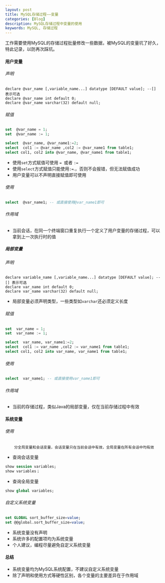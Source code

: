 ```yaml
---
layout: post
title: MySQL存储过程——变量
categories: [Blog]
description: MySQL存储过程中变量的使用
keywords: MySQL, 存储过程
---
```


工作需要使用MySQL的存储过程批量修改一些数据，被MySQL的变量坑了好久，特此记录，以防再次踩坑。

#### 用户变量

###### 声明

```plsql
declare @var_name [,variable_name...] datatype [DEFAULT value]; --[] 表示可选
declare @var_name int default 0; 
declare @var_name varchar(32) default null;
```

###### 赋值

```sql
set  @var_name = 1;
set  @var_name := 1;
```

```sql
select  @var_name, @var_name1:=2;
select  col1 := @var_name ,col2 := @var_name1 from table1;
select col1, col2 into @var_name, @var_name1 from table1;  
```

- 使用``set``方式赋值可使用 ``= ``或者 ``:=``
- 使用``select``方式赋值只能使用`` := ``.，否则不会报错，但无法赋值成功
- 用户变量可以不声明直接赋值即可使用

###### 使用

```sql
select  @var_name1; -- 或直接使用@var_name1即可
```

###### 作用域

- 当前会话，在同一个终端窗口重复执行一个定义了用户变量的存储过程，可以拿到上一次执行时的值

##### 局部变量

###### 声明

```plsql
declare variable_name [,variable_name...] datatype [DEFAULT value]; --[] 表示可选
declare var_name int default 0; 
declare var_name varchar(32) default null; 
```

- 局部变量必须声明类型，一些类型如``varchar``还必须定义长度

###### 赋值

```sql
set  var_name = 1;
set  var_name := 1;
```

```sql
select  var_name, var_name1:=2;
select  col1 := var_name ,col2 := var_name1 from table1;
select col1, col2 into var_name, var_name1 from table1;  
```

###### 使用

```sql
select  var_name1; -- 或直接使用var_name1即可
```

###### 作用域

- 当前的存储过程，类似Java的局部变量，仅在当前存储过程中有效

#### 系统变量

###### 使用

		分全局变量和会话变量，会话变量只在当前会话中有效，全局变量在所有会话中均有效

- 查询会话变量

```sql
show session variables;
show variables；
```

- 查询全局变量

```sql
show global variables;
```



###### 自定义系统变量

```sql
set GLOBAL sort_buffer_size=value;
set @@global.sort_buffer_size=value;
```

- 系统变量没有声明
- 系统许多的配置项均为系统变量
- 个人建议，编程尽量避免自定义系统变量

#### 总结
- 系统变量均为MySQL系统配置，不建议自定义系统变量
- 除了声明和使用方式等硬性区别，各个变量的主要差异在于作用域